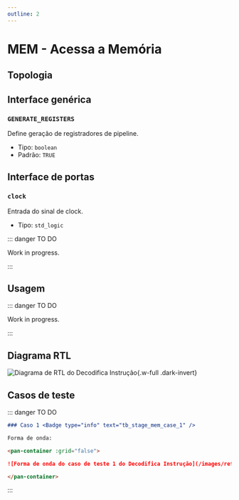 ```yaml
---
outline: 2
---
```


# MEM - Acessa a Memória

## Topologia

<pan-container>

<!--@include: @<!--@include: @/.includes/stage_mem-topology.md-->

</pan-container>

## Interface genérica

### `GENERATE_REGISTERS` <Badge type="neutral" text="GENERIC" />

Define geração de registradores de pipeline.

- Tipo: `boolean `
- Padrão: `TRUE`

## Interface de portas

### `clock` <Badge type="success" text="INPUT" />

Entrada do sinal de clock.

- Tipo: `std_logic`

::: danger TO DO

Work in progress.

:::

## Usagem

::: danger TO DO

Work in progress.

:::

## Diagrama RTL

<pan-container>

![Diagrama de RTL do Decodifica Instrução](/images/reference/components/stage_mem_netlist.svg){.w-full .dark-invert}

</pan-container>

## Casos de teste

::: danger TO DO

```md
### Caso 1 <Badge type="info" text="tb_stage_mem_case_1" />

Forma de onda:

<pan-container :grid="false">

![Forma de onda do caso de teste 1 do Decodifica Instrução](/images/reference/components/tb_stage_mem_case_1.svg){.w-full .dark-invert}

</pan-container>

```

:::
